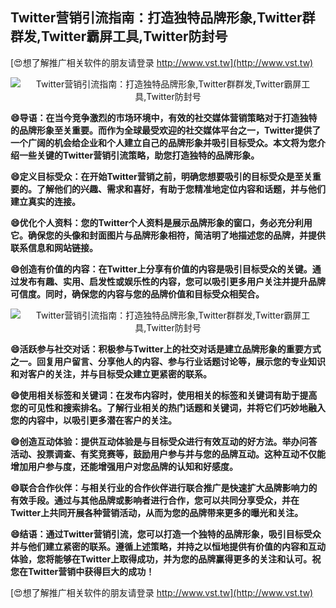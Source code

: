 ## **Twitter营销引流指南：打造独特品牌形象,Twitter群群发,Twitter霸屏工具,Twitter防封号**

[😍想了解推广相关软件的朋友请登录 http://www.vst.tw](http://www.vst.tw)

 <center><img src="https://vst.tw/MP4/tuiguang/png/1.png" alt="Twitter营销引流指南：打造独特品牌形象,Twitter群群发,Twitter霸屏工具,Twitter防封号"></center>

**😄导语：在当今竞争激烈的市场环境中，有效的社交媒体营销策略对于打造独特的品牌形象至关重要。而作为全球最受欢迎的社交媒体平台之一，Twitter提供了一个广阔的机会给企业和个人建立自己的品牌形象并吸引目标受众。本文将为您介绍一些关键的Twitter营销引流策略，助您打造独特的品牌形象。**

**😄定义目标受众：在开始Twitter营销之前，明确您想要吸引的目标受众是至关重要的。了解他们的兴趣、需求和喜好，有助于您精准地定位内容和话题，并与他们建立真实的连接。**

**😄优化个人资料：您的Twitter个人资料是展示品牌形象的窗口，务必充分利用它。确保您的头像和封面图片与品牌形象相符，简洁明了地描述您的品牌，并提供联系信息和网站链接。**

**😄创造有价值的内容：在Twitter上分享有价值的内容是吸引目标受众的关键。通过发布有趣、实用、启发性或娱乐性的内容，您可以吸引更多用户关注并提升品牌可信度。同时，确保您的内容与您的品牌价值和目标受众相契合。**

 <center><img src="https://vst.tw/MP4/tuiguang/png/8.png" alt="Twitter营销引流指南：打造独特品牌形象,Twitter群群发,Twitter霸屏工具,Twitter防封号"></center>

**😄活跃参与社交对话：积极参与Twitter上的社交对话是建立品牌形象的重要方式之一。回复用户留言、分享他人的内容、参与行业话题讨论等，展示您的专业知识和对客户的关注，并与目标受众建立更紧密的联系。**

**😄使用相关标签和关键词：在发布内容时，使用相关的标签和关键词有助于提高您的可见性和搜索排名。了解行业相关的热门话题和关键词，并将它们巧妙地融入您的内容中，以吸引更多潜在客户的关注。**

**😄创造互动体验：提供互动体验是与目标受众进行有效互动的好方法。举办问答活动、投票调查、有奖竞赛等，鼓励用户参与并与您的品牌互动。这种互动不仅能增加用户参与度，还能增强用户对您品牌的认知和好感度。**

**😄联合合作伙伴：与相关行业的合作伙伴进行联合推广是快速扩大品牌影响力的有效手段。通过与其他品牌或影响者进行合作，您可以共同分享受众，并在Twitter上共同开展各种营销活动，从而为您的品牌带来更多的曝光和关注。**

**😄结语：通过Twitter营销引流，您可以打造一个独特的品牌形象，吸引目标受众并与他们建立紧密的联系。遵循上述策略，并持之以恒地提供有价值的内容和互动体验，您将能够在Twitter上取得成功，并为您的品牌赢得更多的关注和认可。祝您在Twitter营销中获得巨大的成功！**

[😍想了解推广相关软件的朋友请登录 http://www.vst.tw](http://www.vst.tw)



